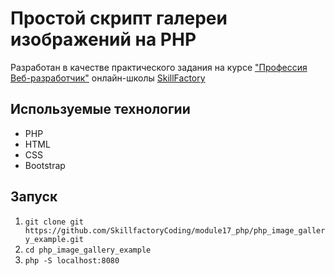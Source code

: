 # Простой скрипт галереи изображений на PHP

Разработан в качестве практического задания на курсе ["Профессия Веб-разработчик"](https://skillfactory.ru/webdev) онлайн-школы [SkillFactory](https://skillfactory.ru/)

## Используемые технологии

* PHP
* HTML
* CSS
* Bootstrap

## Запуск

1. `git clone git https://github.com/SkillfactoryCoding/module17_php/php_image_gallery_example.git`
2. `cd php_image_gallery_example`
3. `php -S localhost:8080`
